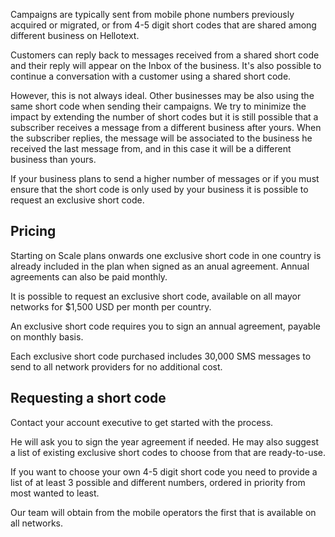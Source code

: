 Campaigns are typically sent from mobile phone numbers previously acquired or migrated, or from 4-5 digit short codes that are shared among different business on Hellotext.

Customers can reply back to messages received from a shared short code and their reply will appear on the Inbox of the business. It's also possible to continue a conversation with a customer using a shared short code.

However, this is not always ideal. Other businesses may be also using the same short code when sending their campaigns. We try to minimize the impact by extending the number of short codes but it is still possible that a subscriber receives a message from a different business after yours. When the subscriber replies, the message will be associated to the business he received the last message from, and in this case it will be a different business than yours.

If your business plans to send a higher number of messages or if you must ensure that the short code is only used by your business it is possible to request an exclusive short code.

## Pricing

Starting on Scale plans onwards one exclusive short code in one country is already included in the plan when signed as an anual agreement. Annual agreements can also be paid monthly.

It is possible to request an exclusive short code, available on all mayor networks for $1,500 USD per month per country.

An exclusive short code requires you to sign an annual agreement, payable on monthly basis. 

Each exclusive short code purchased includes 30,000 SMS messages to send to all network providers for no additional cost.

## Requesting a short code

Contact your account executive to get started with the process. 

He will ask you to sign the year agreement if needed. He may also suggest a list of existing exclusive short codes to choose from that are ready-to-use.

If you want to choose your own 4-5 digit short code you need to provide a list of at least 3 possible and different numbers, ordered in priority from most wanted to least. 

Our team will obtain from the mobile operators the first that is available on all networks.